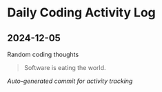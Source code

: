# Daily Coding Activity Log

## 2024-12-05

Random coding thoughts

> Software is eating the world.

*Auto-generated commit for activity tracking*
